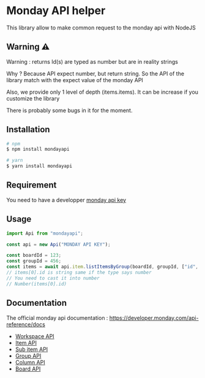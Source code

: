 # Monday API helper

This library allow to make common request to the monday api with NodeJS

## Warning ⚠️

Warning : returns Id(s) are typed as number but are in reality strings

Why ? Because API expect number, but return string. So the API of the library match with the expect value of the monday API

Also, we provide only 1 level of depth (items.items). It can be increase if you customize the library

There is probably some bugs in it for the moment.

## Installation

```sh
# npm
$ npm install mondayapi

# yarn
$ yarn install mondayapi
```

## Requirement

You need to have a developper [monday api key](https://support.monday.com/hc/en-us/articles/360005144659-Does-monday-com-have-an-API-)

## Usage

```typescript
import Api from "mondayapi";

const api = new Api("MONDAY API KEY");

const boardId = 123;
const groupId = 456;
const items = await api.item.listItemsByGroup(boardId, groupId, ["id", "name"]);
// items[0].id is string same if the type says number
// You need to cast it into number
// Number(items[0].id)
```

## Documentation

The official monday api documentation : https://developer.monday.com/api-reference/docs

- [Workspace API](./documentation/workspace.md)
- [Item API](./documentation/item.md)
- [Sub item API](./documentation/subItem.md)
- [Group API](./documentation/group.md)
- [Column API](./documentation/column.md)
- [Board API](./documentation/board.md)
